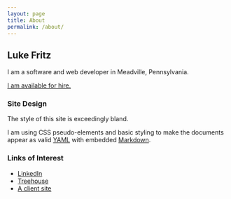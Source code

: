 ```yaml
---
layout: page
title: About
permalink: /about/
---
```


## Luke Fritz

I am a software and web developer in Meadville, Pennsylvania.

[I am available for hire.](mailto:luke@lukeandkrista.com)

### Site Design

The style of this site is exceedingly bland.

I am using CSS pseudo-elements and basic styling to make the documents appear as valid [YAML](http://yaml.org/) with embedded [Markdown](https://en.wikipedia.org/wiki/Markdown).

### Links of Interest

* [LinkedIn](https://www.linkedin.com/in/ldfritz)
* [Treehouse](https://teamtreehouse.com/lukefritz)
* [A client site](http://amadeusacademymusic.com/)
